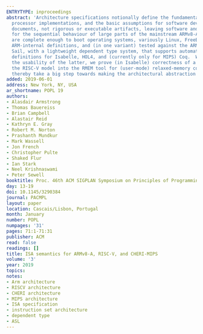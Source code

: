 ```yaml
---
ENTRYTYPE: inproceedings
abstract: 'Architecture specifications notionally define the fundamental interface between hardware and software: the envelope of allowed behaviour for
  processor implementations, and the basic assumptions for software development and verification.  But in practice, they are typically prose and pseudocode
  documents, not rigorous or executable artifacts, leaving software and verification on shaky ground.  In this paper, we present rigorous semantic models
  for the sequential behaviour of large parts of the mainstream ARMv8-A, RISC-V, and MIPS architectures, and the research CHERI-MIPS architecture, that
  are complete enough to boot operating systems, variously Linux, FreeBSD, or seL4.  Our ARMv8-A models are automatically translated from authoritative
  ARM-internal definitions, and (in one variant) tested against the ARM Architecture Validation Suite.  We do this using a custom language for ISA semantics,
  Sail, with a lightweight dependent type system, that supports automatic generation of emulator code in C and OCaml, and automatic generation of proof-assistant
  definitions for Isabelle, HOL4, and (currently only for MIPS) Coq.  We use the former for validation, and to assess specification coverage.  To demonstrate
  the usability of the latter, we prove (in Isabelle) correctness of a purely functional characterisation of ARMv8-A address translation.  We moreover integrate
  the RISC-V model into the RMEM tool for (user-mode) relaxed-memory concurrency exploration.  We prove (on paper) the soundness of the core Sail type system.  We
  thereby take a big step towards making the architectural abstraction actually well-defined, establishing foundations for verification and reasoning.'
added: 2019-06-01
address: New York, NY, USA
ar_shortname: POPL 19
authors:
- Alasdair Armstrong
- Thomas Bauereiss
- Brian Campbell
- Alastair Reid
- Kathryn E. Gray
- Robert M. Norton
- Prashanth Mundkur
- Mark Wassell
- Jon French
- Christopher Pulte
- Shaked Flur
- Ian Stark
- Neel Krishnaswami
- Peter Sewell
booktitle: Proc. 46th ACM SIGPLAN Symposium on Principles of Programming Languages
day: 13-19
doi: 10.1145/3290384
journal: PACMPL
layout: paper
location: Cascais/Lisbon, Portugal
month: January
number: POPL
numpages: '31'
pages: 71:1-71:31
publisher: ACM
read: false
readings: []
title: ISA semantics for ARMv8-A, RISC-V, and CHERI-MIPS
volume: '3'
year: 2019
topics:
notes:
- Arm architecture
- RISCV architecture
- CHERI architecture
- MIPS architecture
- ISA specification
- instruction set architecture
- dependent type
- ASL
---
```

